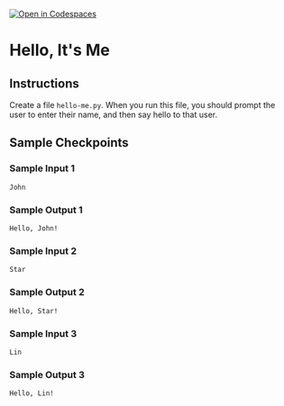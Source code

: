 [![Open in Codespaces](https://classroom.github.com/assets/launch-codespace-2972f46106e565e64193e422d61a12cf1da4916b45550586e14ef0a7c637dd04.svg)](https://classroom.github.com/open-in-codespaces?assignment_repo_id=18413039)
# Hello, It's Me

## Instructions

Create a file `hello-me.py`. When you run this file, you should prompt the user to enter their name, and then say hello to that user.

## Sample Checkpoints

### Sample Input 1

```
John
```

### Sample Output 1

```
Hello, John!
```

### Sample Input 2

```
Star
```

### Sample Output 2

```
Hello, Star!
```

### Sample Input 3

```
Lin
```

### Sample Output 3

```
Hello, Lin!
```


